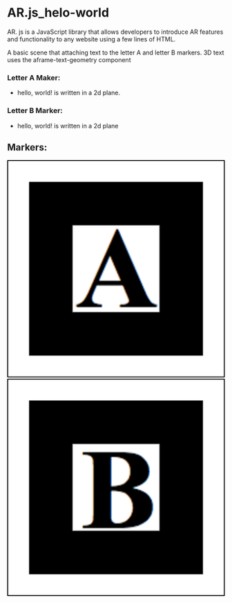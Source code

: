 # AR.js_helo-world

AR. js is a JavaScript library that allows developers to introduce AR features and functionality to any website using a few lines of HTML.

A basic scene that attaching text to the letter A and letter B markers.
3D text uses the aframe-text-geometry component

### Letter A Maker:
- hello, world! is written in a 2d plane.

### Letter B Marker:

- hello, world! is written in a 2d plane

## Markers:

![Text](/markers_images/letterA.png) ![Text](/markers_images/letterB.png)
